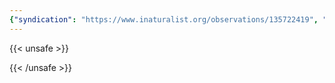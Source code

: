 ```yaml
---
{"syndication": "https://www.inaturalist.org/observations/135722419", "date": "2022-09-17T17:57:12-04:00", "taxon": {"name": "Mitella nuda", "common_name": "naked bishop's cap"}, "quality_grade": "needs_id", "identifications_most_agree": false, "species_guess": "naked bishop's cap", "identifications_most_disagree": false, "captive": false, "project_ids": [4034], "community_taxon_id": null, "geojson": {"type": "Point", "coordinates": [-73.8049675, 43.0499991667]}, "owners_identification_from_vision": false, "identifications_count": 0, "obscured": false, "num_identification_agreements": 0, "num_identification_disagreements": 0, "place_guess": "Saratoga Springs, NY, USA", "photos": [{"id": 231528072, "license_code": "cc-by-nc", "original_dimensions": {"width": 1536, "height": 2048}, "url": "https://inaturalist-open-data.s3.amazonaws.com/photos/231528072/square.jpeg", "attribution": "(c) Brandon Rozek, some rights reserved (CC BY-NC)", "flags": [], "moderator_actions": [], "hidden": false}]}
---
```

{{< unsafe >}}

{{< /unsafe >}}
